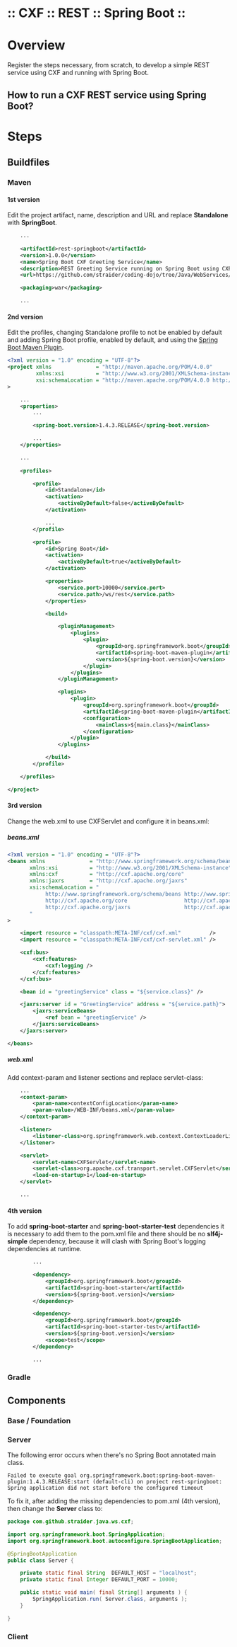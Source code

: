 ﻿:: CXF :: REST :: Spring Boot ::
================================

# Overview

Register the steps necessary, from scratch, to develop a simple REST service using CXF and running with Spring Boot.

## How to run a CXF REST service using Spring Boot?

# Steps

## Buildfiles

### Maven

#### 1st version

Edit the project artifact, name, description and URL and replace **Standalone** with **SpringBoot**.

```xml
    ...
    
    <artifactId>rest-springboot</artifactId>
    <version>1.0.0</version>
    <name>Spring Boot CXF Greeting Service</name>
    <description>REST Greeting Service running on Spring Boot using CXF (JAX-RS implementation).</description>
    <url>https://github.com/straider/coding-dojo/tree/Java/WebServices/CXF/REST/SpringBoot</url>

    <packaging>war</packaging>

    ...
```

#### 2nd version

Edit the profiles, changing Standalone profile to not be enabled by default and adding Spring Boot profile, enabled by default, and using the [Spring Boot Maven Plugin](http://docs.spring.io/spring-boot/docs/1.4.3.RELEASE/maven-plugin/).

```xml
<?xml version = "1.0" encoding = "UTF-8"?>
<project xmlns              = "http://maven.apache.org/POM/4.0.0"
         xmlns:xsi          = "http://www.w3.org/2001/XMLSchema-instance"
         xsi:schemaLocation = "http://maven.apache.org/POM/4.0.0 http://maven.apache.org/xsd/maven-4.0.0.xsd"
>

    ...
    <properties>
        ...

        <spring-boot.version>1.4.3.RELEASE</spring-boot.version>

        ...
    </properties>

    ...
    
    <profiles>

        <profile>
            <id>Standalone</id>
            <activation>
                <activeByDefault>false</activeByDefault>
            </activation>

            ...
        </profile>

        <profile>
            <id>Spring Boot</id>
            <activation>
                <activeByDefault>true</activeByDefault>
            </activation>

            <properties>
                <service.port>10000</service.port>
                <service.path>/ws/rest</service.path>
            </properties>

            <build>

                <pluginManagement>
                    <plugins>
                        <plugin>
                            <groupId>org.springframework.boot</groupId>
                            <artifactId>spring-boot-maven-plugin</artifactId>
                            <version>${spring-boot.version}</version>
                        </plugin>
                    </plugins>
                </pluginManagement>

                <plugins>
                    <plugin>
                        <groupId>org.springframework.boot</groupId>
                        <artifactId>spring-boot-maven-plugin</artifactId>
                        <configuration>
                            <mainClass>${main.class}</mainClass>
                        </configuration>
                    </plugin>
                </plugins>

            </build>
        </profile>

    </profiles>

</project>
```

#### 3rd version

Change the web.xml to use CXFServlet and configure it in beans.xml:

##### beans.xml

```xml
<?xml version = "1.0" encoding = "UTF-8"?>
<beans xmlns              = "http://www.springframework.org/schema/beans"
       xmlns:xsi          = "http://www.w3.org/2001/XMLSchema-instance"
       xmlns:cxf          = "http://cxf.apache.org/core"
       xmlns:jaxrs        = "http://cxf.apache.org/jaxrs"
       xsi:schemaLocation = "
			http://www.springframework.org/schema/beans http://www.springframework.org/schema/beans/spring-beans.xsd
			http://cxf.apache.org/core                  http://cxf.apache.org/schemas/core.xsd
			http://cxf.apache.org/jaxrs                 http://cxf.apache.org/schemas/jaxrs.xsd
       "
>

    <import resource = "classpath:META-INF/cxf/cxf.xml"         />
    <import resource = "classpath:META-INF/cxf/cxf-servlet.xml" />

    <cxf:bus>
        <cxf:features>
            <cxf:logging />
        </cxf:features>
    </cxf:bus>

    <bean id = "greetingService" class = "${service.class}" />

    <jaxrs:server id = "GreetingService" address = "${service.path}">
        <jaxrs:serviceBeans>
            <ref bean = "greetingService" />
        </jaxrs:serviceBeans>
    </jaxrs:server>

</beans>
```

##### web.xml

Add context-param and listener sections and replace servlet-class:

```xml
    ...
    <context-param>
        <param-name>contextConfigLocation</param-name>
        <param-value>/WEB-INF/beans.xml</param-value>
    </context-param>

    <listener>
        <listener-class>org.springframework.web.context.ContextLoaderListener</listener-class>
    </listener>

    <servlet>
        <servlet-name>CXFServlet</servlet-name>
        <servlet-class>org.apache.cxf.transport.servlet.CXFServlet</servlet-class>
        <load-on-startup>1</load-on-startup>
    </servlet>

    ...
```

#### 4th version

To add **spring-boot-starter** and **spring-boot-starter-test** dependencies it is necessary to add them to the pom.xml file and there should be no **slf4j-simple** dependency, because it will clash with Spring Boot's logging dependencies at runtime.

```xml
        ...

        <dependency>
            <groupId>org.springframework.boot</groupId>
            <artifactId>spring-boot-starter</artifactId>
            <version>${spring-boot.version}</version>
        </dependency>

        <dependency>
            <groupId>org.springframework.boot</groupId>
            <artifactId>spring-boot-starter-test</artifactId>
            <version>${spring-boot.version}</version>
            <scope>test</scope>
        </dependency>

        ...
```

### Gradle

## Components

### Base / Foundation

### Server

The following error occurs when there's no Spring Boot annotated main class.

```
Failed to execute goal org.springframework.boot:spring-boot-maven-plugin:1.4.3.RELEASE:start (default-cli) on project rest-springboot: Spring application did not start before the configured timeout 
```

To fix it, after adding the missing dependencies to pom.xml (4th version), then change the **Server** class to:

```java
package com.github.straider.java.ws.cxf;

import org.springframework.boot.SpringApplication;
import org.springframework.boot.autoconfigure.SpringBootApplication;

@SpringBootApplication
public class Server {

    private static final String  DEFAULT_HOST = "localhost";
    private static final Integer DEFAULT_PORT = 10000;

    public static void main( final String[] arguments ) {
        SpringApplication.run( Server.class, arguments );
    }

}
```

### Client
